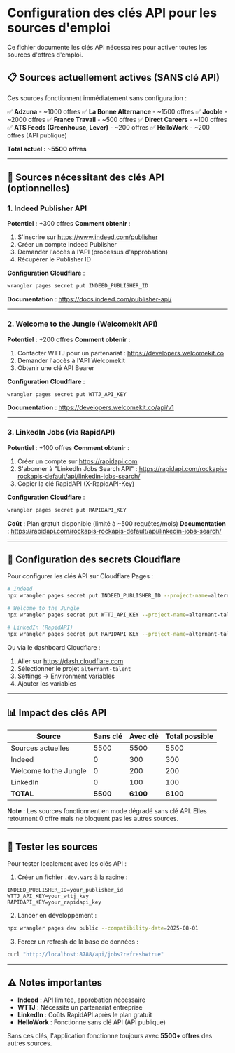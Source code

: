 # Configuration des clés API pour les sources d'emploi

Ce fichier documente les clés API nécessaires pour activer toutes les sources d'offres d'emploi.

## 📋 Sources actuellement actives (SANS clé API)

Ces sources fonctionnent immédiatement sans configuration :

✅ **Adzuna** - ~1000 offres
✅ **La Bonne Alternance** - ~1500 offres
✅ **Jooble** - ~2000 offres
✅ **France Travail** - ~500 offres
✅ **Direct Careers** - ~100 offres
✅ **ATS Feeds (Greenhouse, Lever)** - ~200 offres
✅ **HelloWork** - ~200 offres (API publique)

**Total actuel : ~5500 offres**

---

## 🔑 Sources nécessitant des clés API (optionnelles)

### 1. Indeed Publisher API

**Potentiel** : +300 offres
**Comment obtenir** :
1. S'inscrire sur https://www.indeed.com/publisher
2. Créer un compte Indeed Publisher
3. Demander l'accès à l'API (processus d'approbation)
4. Récupérer le Publisher ID

**Configuration Cloudflare** :
```bash
wrangler pages secret put INDEED_PUBLISHER_ID
```

**Documentation** : https://docs.indeed.com/publisher-api/

---

### 2. Welcome to the Jungle (Welcomekit API)

**Potentiel** : +200 offres
**Comment obtenir** :
1. Contacter WTTJ pour un partenariat : https://developers.welcomekit.co
2. Demander l'accès à l'API Welcomekit
3. Obtenir une clé API Bearer

**Configuration Cloudflare** :
```bash
wrangler pages secret put WTTJ_API_KEY
```

**Documentation** : https://developers.welcomekit.co/api/v1

---

### 3. LinkedIn Jobs (via RapidAPI)

**Potentiel** : +100 offres
**Comment obtenir** :
1. Créer un compte sur https://rapidapi.com
2. S'abonner à "LinkedIn Jobs Search API" : https://rapidapi.com/rockapis-rockapis-default/api/linkedin-jobs-search/
3. Copier la clé RapidAPI (X-RapidAPI-Key)

**Configuration Cloudflare** :
```bash
wrangler pages secret put RAPIDAPI_KEY
```

**Coût** : Plan gratuit disponible (limité à ~500 requêtes/mois)
**Documentation** : https://rapidapi.com/rockapis-rockapis-default/api/linkedin-jobs-search/

---

## 🚀 Configuration des secrets Cloudflare

Pour configurer les clés API sur Cloudflare Pages :

```bash
# Indeed
npx wrangler pages secret put INDEED_PUBLISHER_ID --project-name=alternant-talent

# Welcome to the Jungle
npx wrangler pages secret put WTTJ_API_KEY --project-name=alternant-talent

# LinkedIn (RapidAPI)
npx wrangler pages secret put RAPIDAPI_KEY --project-name=alternant-talent
```

Ou via le dashboard Cloudflare :
1. Aller sur https://dash.cloudflare.com
2. Sélectionner le projet `alternant-talent`
3. Settings → Environment variables
4. Ajouter les variables

---

## 📊 Impact des clés API

| Source | Sans clé | Avec clé | Total possible |
|--------|----------|----------|----------------|
| Sources actuelles | 5500 | 5500 | 5500 |
| Indeed | 0 | 300 | 300 |
| Welcome to the Jungle | 0 | 200 | 200 |
| LinkedIn | 0 | 100 | 100 |
| **TOTAL** | **5500** | **6100** | **6100** |

**Note** : Les sources fonctionnent en mode dégradé sans clé API. Elles retournent 0 offre mais ne bloquent pas les autres sources.

---

## 🧪 Tester les sources

Pour tester localement avec les clés API :

1. Créer un fichier `.dev.vars` à la racine :
```env
INDEED_PUBLISHER_ID=your_publisher_id
WTTJ_API_KEY=your_wttj_key
RAPIDAPI_KEY=your_rapidapi_key
```

2. Lancer en développement :
```bash
npx wrangler pages dev public --compatibility-date=2025-08-01
```

3. Forcer un refresh de la base de données :
```bash
curl "http://localhost:8788/api/jobs?refresh=true"
```

---

## ⚠️ Notes importantes

- **Indeed** : API limitée, approbation nécessaire
- **WTTJ** : Nécessite un partenariat entreprise
- **LinkedIn** : Coûts RapidAPI après le plan gratuit
- **HelloWork** : Fonctionne sans clé API (API publique)

Sans ces clés, l'application fonctionne toujours avec **5500+ offres** des autres sources.
